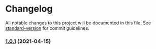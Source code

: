 # Changelog

All notable changes to this project will be documented in this file. See [standard-version](https://github.com/conventional-changelog/standard-version) for commit guidelines.

### [1.0.1](https://github.com/contractshark/vscode-extenstion/compare/v1.0.0...v1.0.1) (2021-04-15)
